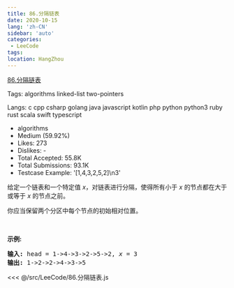 ```yaml
---
title: 86.分隔链表
date: 2020-10-15
lang: 'zh-CN'
sidebar: 'auto'
categories:
 - LeeCode
tags: 
location: HangZhou
---
```


[86.分隔链表](https://leetcode-cn.com/problems/partition-list/description/)

Tags: algorithms linked-list two-pointers

Langs: c cpp csharp golang java javascript kotlin php python python3 ruby rust scala swift typescript

- algorithms
- Medium (59.92%)
- Likes: 273
- Dislikes: -
- Total Accepted: 55.8K
- Total Submissions: 93.1K
- Testcase Example: '[1,4,3,2,5,2]\n3'

<p>给定一个链表和一个特定值<em> x</em>，对链表进行分隔，使得所有小于 <em>x</em> 的节点都在大于或等于 <em>x</em> 的节点之前。</p>

<p>你应当保留两个分区中每个节点的初始相对位置。</p>

<p>&nbsp;</p>

<p><strong>示例:</strong></p>

<pre><strong>输入:</strong> head = 1-&gt;4-&gt;3-&gt;2-&gt;5-&gt;2, <em>x</em> = 3
<strong>输出:</strong> 1-&gt;2-&gt;2-&gt;4-&gt;3-&gt;5
</pre>

<<< @/src/LeeCode/86.分隔链表.js

